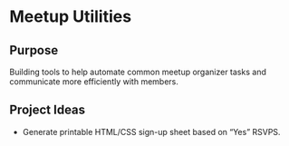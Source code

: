 # Meetup Utilities


## Purpose
Building tools to help automate common meetup organizer tasks and communicate more efficiently with members.


## Project Ideas
* Generate printable HTML/CSS sign-up sheet based on “Yes” RSVPS.
